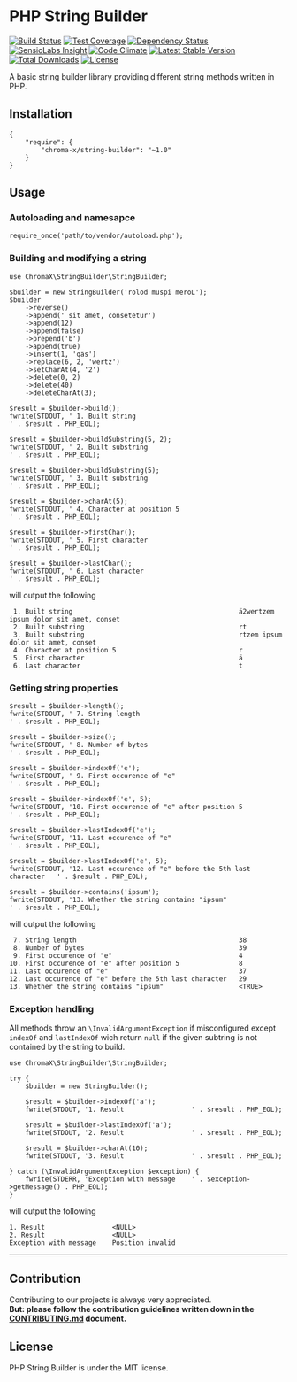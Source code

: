 # PHP String Builder

[![Build Status](https://travis-ci.org/chroma-x/php-string-builder.svg?branch=master)](https://travis-ci.org/chroma-x/php-string-builder)
[![Test Coverage](https://codeclimate.com/github/chroma-x/php-string-builder/badges/coverage.svg)](https://codeclimate.com/github/chroma-x/php-string-builder/coverage)
[![Dependency Status](https://www.versioneye.com/user/projects/57aa33adf27cc20050102f0e/badge.svg)](https://www.versioneye.com/user/projects/57aa33adf27cc20050102f0e)
[![SensioLabs Insight](https://img.shields.io/sensiolabs/i/ec36917d-baa1-482c-8916-41e2a2c48d5c.svg)](https://insight.sensiolabs.com/projects/ec36917d-baa1-482c-8916-41e2a2c48d5c)
[![Code Climate](https://codeclimate.com/github/chroma-x/php-string-builder/badges/gpa.svg)](https://codeclimate.com/github/chroma-x/php-string-builder)
[![Latest Stable Version](https://poser.pugx.org/chroma-x/string-builder/v/stable)](https://packagist.org/packages/chroma-x/string-builder)
[![Total Downloads](https://poser.pugx.org/chroma-x/string-builder/downloads)](https://packagist.org/packages/chroma-x/string-builder)
[![License](https://poser.pugx.org/chroma-x/string-builder/license)](https://packagist.org/packages/chroma-x/string-builder)

A basic string builder library providing different string methods written in PHP.

## Installation

```{json}
{
   	"require": {
        "chroma-x/string-builder": "~1.0"
    }
}
```

## Usage

### Autoloading and namesapce

```{php}  
require_once('path/to/vendor/autoload.php');
```

### Building and modifying a string

```{php}
use ChromaX\StringBuilder\StringBuilder;

$builder = new StringBuilder('rolod muspi meroL');
$builder
	->reverse()
	->append(' sit amet, consetetur')
	->append(12)
	->append(false)
	->prepend('b')
	->append(true)
	->insert(1, 'qäs')
	->replace(6, 2, 'wertz')
	->setCharAt(4, '2')
	->delete(0, 2)
	->delete(40)
	->deleteCharAt(3);

$result = $builder->build();
fwrite(STDOUT, ' 1. Built string                                          ' . $result . PHP_EOL);

$result = $builder->buildSubstring(5, 2);
fwrite(STDOUT, ' 2. Built substring                                       ' . $result . PHP_EOL);

$result = $builder->buildSubstring(5);
fwrite(STDOUT, ' 3. Built substring                                       ' . $result . PHP_EOL);

$result = $builder->charAt(5);
fwrite(STDOUT, ' 4. Character at position 5                               ' . $result . PHP_EOL);

$result = $builder->firstChar();
fwrite(STDOUT, ' 5. First character                                       ' . $result . PHP_EOL);

$result = $builder->lastChar();
fwrite(STDOUT, ' 6. Last character                                        ' . $result . PHP_EOL);
```

will output the following

```{txt}
 1. Built string                                          ä2wertzem ipsum dolor sit amet, conset
 2. Built substring                                       rt
 3. Built substring                                       rtzem ipsum dolor sit amet, conset
 4. Character at position 5                               r
 5. First character                                       ä
 6. Last character                                        t
```

### Getting string properties

```{php}
$result = $builder->length();
fwrite(STDOUT, ' 7. String length                                         ' . $result . PHP_EOL);

$result = $builder->size();
fwrite(STDOUT, ' 8. Number of bytes                                       ' . $result . PHP_EOL);

$result = $builder->indexOf('e');
fwrite(STDOUT, ' 9. First occurence of "e"                                ' . $result . PHP_EOL);

$result = $builder->indexOf('e', 5);
fwrite(STDOUT, '10. First occurence of "e" after position 5               ' . $result . PHP_EOL);

$result = $builder->lastIndexOf('e');
fwrite(STDOUT, '11. Last occurence of "e"                                 ' . $result . PHP_EOL);

$result = $builder->lastIndexOf('e', 5);
fwrite(STDOUT, '12. Last occurence of "e" before the 5th last character   ' . $result . PHP_EOL);

$result = $builder->contains('ipsum');
fwrite(STDOUT, '13. Whether the string contains "ipsum"                   ' . $result . PHP_EOL);
```

will output the following

```{txt}
 7. String length                                         38
 8. Number of bytes                                       39
 9. First occurence of "e"                                4
10. First occurence of "e" after position 5               8
11. Last occurence of "e"                                 37
12. Last occurence of "e" before the 5th last character   29
13. Whether the string contains "ipsum"                   <TRUE>
```

### Exception handling

All methods throw an `\InvalidArgumentException` if misconfigured except `indexOf` and `lastIndexOf` wich return `null` if the given subtring is not contained by the string to build.

```{php}
use ChromaX\StringBuilder\StringBuilder;

try {
	$builder = new StringBuilder();

	$result = $builder->indexOf('a');
	fwrite(STDOUT, '1. Result                 ' . $result . PHP_EOL);

	$result = $builder->lastIndexOf('a');
	fwrite(STDOUT, '2. Result                 ' . $result . PHP_EOL);

	$result = $builder->charAt(10);
	fwrite(STDOUT, '3. Result                 ' . $result . PHP_EOL);

} catch (\InvalidArgumentException $exception) {
	fwrite(STDERR, 'Exception with message    ' . $exception->getMessage() . PHP_EOL);
}
```

will output the following

```{txt}
1. Result                 <NULL>
2. Result                 <NULL>
Exception with message    Position invalid
```

---

## Contribution

Contributing to our projects is always very appreciated.  
**But: please follow the contribution guidelines written down in the [CONTRIBUTING.md](https://github.com/chroma-x/php-string-builder/blob/master/CONTRIBUTING.md) document.**

## License

PHP String Builder is under the MIT license.
